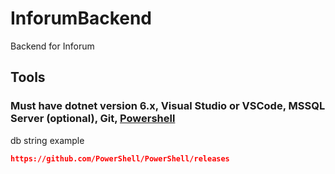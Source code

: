# InforumBackend

Backend for Inforum

## Tools

### Must have dotnet version 6.x, Visual Studio or VSCode, MSSQL Server (optional), Git, [Powershell](https://github.com/PowerShell/PowerShell/releases)

db string example

```json
https://github.com/PowerShell/PowerShell/releases
```
